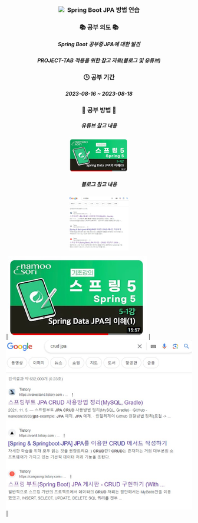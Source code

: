  <h3 align="center"><img src="https://img.shields.io/badge/SpringBoot-6DB33F?style=flat-square&logo=SpringBoot&logoColor=white"/></a>&nbsp Spring Boot JPA 방법 연습 </h3>

<h3 align="center">📚 공부 의도 📚</h3>
<h5 align="center">Spring Boot 공부중 JPA에 대한 발견</h5>
<h5 align="center">PROJECT-TAB 적용을 위한 참고 자료(블로그 및 유튜브)</h5>

<h3 align="center">🕒 공부 기간</h3>
<h5 align="center">2023-08-16 ~ 2023-08-18</h5>

<h3 align="center">📁 공부 방법 📁</h3>

<h5 align="center">유튜브 참고 내용</h5>
<p align="center">
  <img src="https://github.com/lee000403/springboots_crud_jpa/blob/main/images/JPA-CRUD%20%EC%9C%A0%ED%8A%9C%EB%B8%8C.jpg" align="center" width="32%">
</p>

<h5 align="center">블로그 참고 내용</h5>
<p align="center">
  <img src="https://github.com/lee000403/springboots_crud_jpa/blob/main/images/JPA-CRUD%20%EB%B8%94%EB%A1%9C%EA%B7%B8.jpg" align="center" width="32%">
</p>

|![image.jpg1](https://github.com/lee000403/springboots_crud_jpa/blob/main/images/JPA-CRUD%20%EC%9C%A0%ED%8A%9C%EB%B8%8C.jpg) |![image.jpg2](https://github.com/lee000403/springboots_crud_jpa/blob/main/images/JPA-CRUD%20%EB%B8%94%EB%A1%9C%EA%B7%B8.jpg)|
